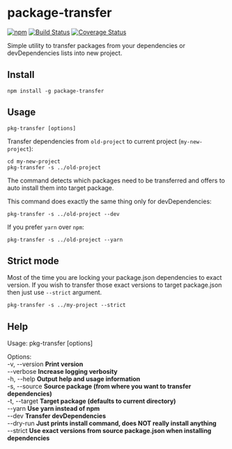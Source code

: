 # package-transfer

[![npm](https://img.shields.io/npm/v/package-transfer)](https://www.npmjs.com/package/package-transfer)
[![Build Status](https://travis-ci.org/capJavert/package-transfer.svg?branch=master)](https://travis-ci.org/capJavert/package-transfer)
[![Coverage Status](https://coveralls.io/repos/github/capJavert/package-transfer/badge.svg)](https://coveralls.io/github/capJavert/package-transfer)

Simple utility to transfer packages from your dependencies or devDependencies lists into new project.

## Install
```
npm install -g package-transfer
```

## Usage
```
pkg-transfer [options]
```

Transfer dependencies from `old-project` to current project (`my-new-project`):
```
cd my-new-project
pkg-transfer -s ../old-project
```

The command detects which packages need to be transferred and offers to auto install them into target package.

This command does exactly the same thing only for devDependencies:
```
pkg-transfer -s ../old-project --dev
```

If you prefer `yarn` over `npm`:
```
pkg-transfer -s ../old-project --yarn
```

## Strict mode

Most of the time you are locking your package.json dependencies to exact version. If you wish to transfer those exact versions to target package.json then just use `--strict` argument.

```
pkg-transfer -s ../my-project --strict
```

## Help
Usage: pkg-transfer [options]

Options:<br>
  -v, --version              **Print version**<br>
  --verbose                  **Increase logging verbosity**<br>
  -h, --help                 **Output help and usage information**<br>
  -s, --source               **Source package (from where you want to transfer dependencies)**<br>
  -t, --target               **Target package (defaults to current directory)**<br>
  --yarn                     **Use yarn instead of npm**<br>
  --dev                      **Transfer devDependencies**<br>
  --dry-run                  **Just prints install command, does NOT really install anything**<br>
  --strict                   **Use exact versions from source package.json when installing dependencies**<br>
